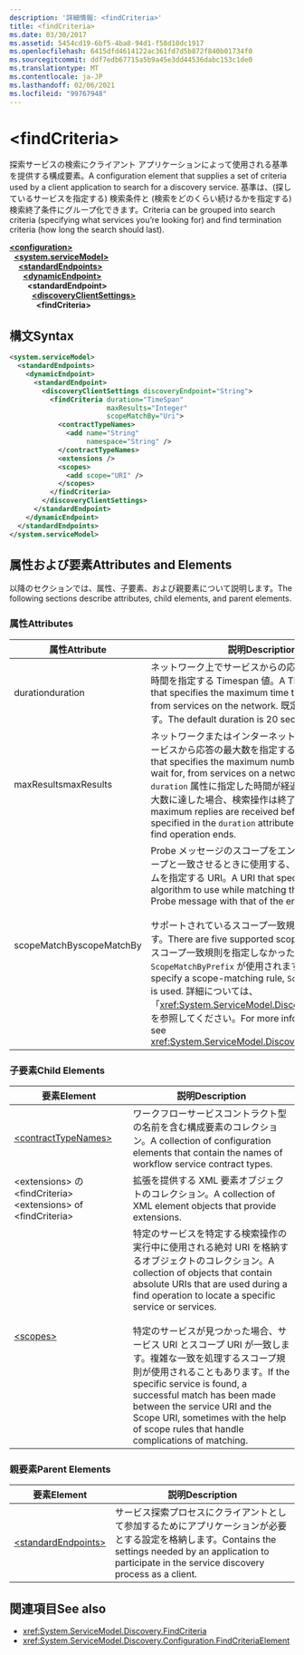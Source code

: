 ```yaml
---
description: '詳細情報: <findCriteria>'
title: <findCriteria>
ms.date: 03/30/2017
ms.assetid: 5454cd19-6bf5-4ba8-94d1-f58d10dc1917
ms.openlocfilehash: 6415dfd4614122ac361fd7d5b872f840b01734f0
ms.sourcegitcommit: ddf7edb67715a5b9a45e3dd44536dabc153c1de0
ms.translationtype: MT
ms.contentlocale: ja-JP
ms.lasthandoff: 02/06/2021
ms.locfileid: "99767948"
---
```

# \<findCriteria>

<span data-ttu-id="c8338-102">探索サービスの検索にクライアント アプリケーションによって使用される基準を提供する構成要素。</span><span class="sxs-lookup"><span data-stu-id="c8338-102">A configuration element that supplies a set of criteria used by a client application to search for a discovery service.</span></span> <span data-ttu-id="c8338-103">基準は、(探しているサービスを指定する) 検索条件と (検索をどのくらい続けるかを指定する) 検索終了条件にグループ化できます。</span><span class="sxs-lookup"><span data-stu-id="c8338-103">Criteria can be grouped into search criteria (specifying what services you’re looking for) and find termination criteria (how long the search should last).</span></span>  
  
[**\<configuration>**](../configuration-element.md)\
&nbsp;&nbsp;[**\<system.serviceModel>**](system-servicemodel.md)\
&nbsp;&nbsp;&nbsp;&nbsp;[**\<standardEndpoints>**](standardendpoints.md)\
&nbsp;&nbsp;&nbsp;&nbsp;&nbsp;&nbsp;[**\<dynamicEndpoint>**](dynamicendpoint.md)\
&nbsp;&nbsp;&nbsp;&nbsp;&nbsp;&nbsp;&nbsp;&nbsp;**\<standardEndpoint>**\
&nbsp;&nbsp;&nbsp;&nbsp;&nbsp;&nbsp;&nbsp;&nbsp;&nbsp;&nbsp;[**\<discoveryClientSettings>**](discoveryclientsettings.md)\
&nbsp;&nbsp;&nbsp;&nbsp;&nbsp;&nbsp;&nbsp;&nbsp;&nbsp;&nbsp;&nbsp;&nbsp;**\<findCriteria>**  
  
## <a name="syntax"></a><span data-ttu-id="c8338-104">構文</span><span class="sxs-lookup"><span data-stu-id="c8338-104">Syntax</span></span>  
  
```xml  
<system.serviceModel>
  <standardEndpoints>
    <dynamicEndpoint>
      <standardEndpoint>
        <discoveryClientSettings discoveryEndpoint="String">
          <findCriteria duration="TimeSpan"
                        maxResults="Integer"
                        scopeMatchBy="Uri">
            <contractTypeNames>
              <add name="String"
                   namespace="String" />
            </contractTypeNames>
            <extensions />
            <scopes>
              <add scope="URI" />
            </scopes>
          </findCriteria>
        </discoveryClientSettings>
      </standardEndpoint>
    </dynamicEndpoint>
  </standardEndpoints>
</system.serviceModel>
```  
  
## <a name="attributes-and-elements"></a><span data-ttu-id="c8338-105">属性および要素</span><span class="sxs-lookup"><span data-stu-id="c8338-105">Attributes and Elements</span></span>  

 <span data-ttu-id="c8338-106">以降のセクションでは、属性、子要素、および親要素について説明します。</span><span class="sxs-lookup"><span data-stu-id="c8338-106">The following sections describe attributes, child elements, and parent elements.</span></span>  
  
### <a name="attributes"></a><span data-ttu-id="c8338-107">属性</span><span class="sxs-lookup"><span data-stu-id="c8338-107">Attributes</span></span>  
  
|<span data-ttu-id="c8338-108">属性</span><span class="sxs-lookup"><span data-stu-id="c8338-108">Attribute</span></span>|<span data-ttu-id="c8338-109">説明</span><span class="sxs-lookup"><span data-stu-id="c8338-109">Description</span></span>|  
|---------------|-----------------|  
|<span data-ttu-id="c8338-110">duration</span><span class="sxs-lookup"><span data-stu-id="c8338-110">duration</span></span>|<span data-ttu-id="c8338-111">ネットワーク上でサービスからの応答を待機する最長時間を指定する Timespan 値。</span><span class="sxs-lookup"><span data-stu-id="c8338-111">A Timespan value that specifies the maximum time to wait for replies from services on the network.</span></span> <span data-ttu-id="c8338-112">既定の時間は 20 秒です。</span><span class="sxs-lookup"><span data-stu-id="c8338-112">The default duration is 20 seconds.</span></span>|  
|<span data-ttu-id="c8338-113">maxResults</span><span class="sxs-lookup"><span data-stu-id="c8338-113">maxResults</span></span>|<span data-ttu-id="c8338-114">ネットワークまたはインターネット上で待機する、サービスから応答の最大数を指定する整数。</span><span class="sxs-lookup"><span data-stu-id="c8338-114">An integer that specifies the maximum number of replies to wait for, from services on a network or the Internet.</span></span> <span data-ttu-id="c8338-115">`duration` 属性に指定した時間が経過する前に応答の最大数に達した場合、検索操作は終了します。</span><span class="sxs-lookup"><span data-stu-id="c8338-115">If maximum replies are received before the value specified in the `duration` attribute has elapsed, the find operation ends.</span></span>|  
|<span data-ttu-id="c8338-116">scopeMatchBy</span><span class="sxs-lookup"><span data-stu-id="c8338-116">scopeMatchBy</span></span>|<span data-ttu-id="c8338-117">Probe メッセージのスコープをエンドポイントのスコープと一致させるときに使用する、一致のアルゴリズムを指定する URI。</span><span class="sxs-lookup"><span data-stu-id="c8338-117">A URI that specify the matching algorithm to use while matching the scopes in the Probe message with that of the endpoint.</span></span><br /><br /> <span data-ttu-id="c8338-118">サポートされているスコープ一致規則は 5 つあります。</span><span class="sxs-lookup"><span data-stu-id="c8338-118">There are five supported scope-matching rules.</span></span> <span data-ttu-id="c8338-119">スコープ一致規則を指定しなかった場合は、`ScopeMatchByPrefix` が使用されます。</span><span class="sxs-lookup"><span data-stu-id="c8338-119">If you do not specify a scope-matching rule, `ScopeMatchByPrefix` is used.</span></span> <span data-ttu-id="c8338-120">詳細については、「<xref:System.ServiceModel.Discovery.FindCriteria>」を参照してください。</span><span class="sxs-lookup"><span data-stu-id="c8338-120">For more information on this, see <xref:System.ServiceModel.Discovery.FindCriteria>.</span></span>|  
  
### <a name="child-elements"></a><span data-ttu-id="c8338-121">子要素</span><span class="sxs-lookup"><span data-stu-id="c8338-121">Child Elements</span></span>  
  
|<span data-ttu-id="c8338-122">要素</span><span class="sxs-lookup"><span data-stu-id="c8338-122">Element</span></span>|<span data-ttu-id="c8338-123">説明</span><span class="sxs-lookup"><span data-stu-id="c8338-123">Description</span></span>|  
|-------------|-----------------|  
|[\<contractTypeNames>](contracttypenames.md)|<span data-ttu-id="c8338-124">ワークフローサービスコントラクト型の名前を含む構成要素のコレクション。</span><span class="sxs-lookup"><span data-stu-id="c8338-124">A collection of configuration elements that contain the names of workflow service contract types.</span></span>|  
|<span data-ttu-id="c8338-125">\<extensions> の \<findCriteria></span><span class="sxs-lookup"><span data-stu-id="c8338-125">\<extensions> of \<findCriteria></span></span>|<span data-ttu-id="c8338-126">拡張を提供する XML 要素オブジェクトのコレクション。</span><span class="sxs-lookup"><span data-stu-id="c8338-126">A collection of XML element objects that provide extensions.</span></span>|  
|[\<scopes>](scopes.md)|<span data-ttu-id="c8338-127">特定のサービスを特定する検索操作の実行中に使用される絶対 URI を格納するオブジェクトのコレクション。</span><span class="sxs-lookup"><span data-stu-id="c8338-127">A collection of objects that contain absolute URIs that are used during a find operation to locate a specific service or services.</span></span><br /><br /> <span data-ttu-id="c8338-128">特定のサービスが見つかった場合、サービス URI とスコープ URI が一致します。複雑な一致を処理するスコープ規則が使用されることもあります。</span><span class="sxs-lookup"><span data-stu-id="c8338-128">If the specific service is found, a successful match has been made between the service URI and the Scope URI, sometimes with the help of scope rules that handle complications of matching.</span></span>|  
  
### <a name="parent-elements"></a><span data-ttu-id="c8338-129">親要素</span><span class="sxs-lookup"><span data-stu-id="c8338-129">Parent Elements</span></span>  
  
|<span data-ttu-id="c8338-130">要素</span><span class="sxs-lookup"><span data-stu-id="c8338-130">Element</span></span>|<span data-ttu-id="c8338-131">説明</span><span class="sxs-lookup"><span data-stu-id="c8338-131">Description</span></span>|  
|-------------|-----------------|  
|[\<standardEndpoints>](standardendpoints.md)|<span data-ttu-id="c8338-132">サービス探索プロセスにクライアントとして参加するためにアプリケーションが必要とする設定を格納します。</span><span class="sxs-lookup"><span data-stu-id="c8338-132">Contains the settings needed by an application to participate in the service discovery process as a client.</span></span>|  
  
## <a name="see-also"></a><span data-ttu-id="c8338-133">関連項目</span><span class="sxs-lookup"><span data-stu-id="c8338-133">See also</span></span>

- <xref:System.ServiceModel.Discovery.FindCriteria>
- <xref:System.ServiceModel.Discovery.Configuration.FindCriteriaElement>

